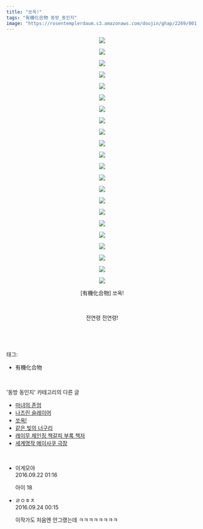 ```yaml
---
title: "쏘옥!"
tags: "有機化合物 동방_동인지"
image: "https://rosentemplerdaum.s3.amazonaws.com/doujin/ghap/2269/001.jpg"
---
```

<div class="article">
<p style="text-align: center; clear: none; float: none;"><img src="{{ site.imgserver10 }}/ghap/2269/001.jpg"/></p>
<p style="text-align: center; clear: none; float: none;"><img src="{{ site.imgserver10 }}/ghap/2269/002.jpg"/></p>
<p style="text-align: center; clear: none; float: none;"><img src="{{ site.imgserver10 }}/ghap/2269/003.jpg"/></p>
<p style="text-align: center; clear: none; float: none;"><img src="{{ site.imgserver10 }}/ghap/2269/004.jpg"/></p>
<p style="text-align: center; clear: none; float: none;"><img src="{{ site.imgserver10 }}/ghap/2269/005.jpg"/></p>
<p style="text-align: center; clear: none; float: none;"><img src="{{ site.imgserver10 }}/ghap/2269/006.jpg"/></p>
<p style="text-align: center; clear: none; float: none;"><img src="{{ site.imgserver10 }}/ghap/2269/007.jpg"/></p>
<p style="text-align: center; clear: none; float: none;"><img src="{{ site.imgserver10 }}/ghap/2269/008.jpg"/></p>
<p style="text-align: center; clear: none; float: none;"><img src="{{ site.imgserver10 }}/ghap/2269/009.jpg"/></p>
<p style="text-align: center; clear: none; float: none;"><img src="{{ site.imgserver10 }}/ghap/2269/010.jpg"/></p>
<p style="text-align: center; clear: none; float: none;"><img src="{{ site.imgserver10 }}/ghap/2269/011.jpg"/></p>
<p style="text-align: center; clear: none; float: none;"><img src="{{ site.imgserver10 }}/ghap/2269/012.jpg"/></p>
<p style="text-align: center; clear: none; float: none;"><img src="{{ site.imgserver10 }}/ghap/2269/013.jpg"/></p>
<p style="text-align: center; clear: none; float: none;"><img src="{{ site.imgserver10 }}/ghap/2269/014.jpg"/></p>
<p style="text-align: center; clear: none; float: none;"><img src="{{ site.imgserver10 }}/ghap/2269/015.jpg"/></p>
<p style="text-align: center; clear: none; float: none;"><img src="{{ site.imgserver10 }}/ghap/2269/016.jpg"/></p>
<p style="text-align: center; clear: none; float: none;"><img src="{{ site.imgserver10 }}/ghap/2269/017.jpg"/></p>
<p style="text-align: center; clear: none; float: none;"><img src="{{ site.imgserver10 }}/ghap/2269/018.jpg"/></p>
<p style="text-align: center; clear: none; float: none;"><img src="{{ site.imgserver10 }}/ghap/2269/019.jpg"/></p>
<p style="text-align: center; clear: none; float: none;"><img src="{{ site.imgserver10 }}/ghap/2269/020.jpg"/></p>
<p style="text-align: center; clear: none; float: none;"><img src="{{ site.imgserver10 }}/ghap/2269/021.jpg"/></p>
<p style="text-align: center; clear: none; float: none;"><img src="{{ site.imgserver10 }}/ghap/2269/022.jpg"/></p>
<p style="text-align: center; clear: none; float: none;">[有機化合物] 쏘옥!</p>
<p style="text-align: center; clear: none; float: none;"><br/></p>
<p style="text-align: center; clear: none; float: none;">전연령 전연령!</p>
<p><br/></p>
</div><br/>
<div class="tagTrail">
<p>태그: </p>
<ul>
<li>有機化合物</li>
</ul>
</div><br/>
<div class="another">
<p>'동방 동인지' 카테고리의 다른 글</p>
<ul>
<li><a href="/ghap_2273">마녀의 존엄</a></li>
<li><a href="/ghap_2271">나즈린 슬레이어</a></li>
<li><a href="/ghap_2269">쏘옥!</a></li>
<li><a href="/ghap_2268">같은 빚의 너구리</a></li>
<li><a href="/ghap_2267">레이무 체인징 책갈피 부록 책자</a></li>
<li><a href="/ghap_2266">세계명작 메이사쿠 극장</a></li>
</ul>
</div><br/>
<div class="cb_module cb_fluid">
<div class="cb_wrt cb_profile">
<div class="comment">
<ul>
<li class="cb_thumb_off" id="comment14810837">
<div class="cb_comment_area">
<div class="cb_info_area">
<div class="cb_section">
<span class="cb_nick_name">이게모야</span>
</div>
<div class="cb_section">
<span class="cb_date">2016.09.22 01:16 </span>
</div>
</div>
<div class="cb_dsc_comment">
<p class="cb_dsc">
											아이 18
										</p>
</div>
</div></li>
<li class="cb_thumb_off" id="comment14812440">
<div class="cb_comment_area">
<div class="cb_info_area">
<div class="cb_section">
<span class="cb_nick_name">ㄹㅇㅎㅈ</span>
</div>
<div class="cb_section">
<span class="cb_date">2016.09.24 00:15 </span>
</div>
</div>
<div class="cb_dsc_comment">
<p class="cb_dsc">
											이작가도 처음엔 안그랬는데 ㅋㅋㅋㅋㅋㅋㅋㅋ
										</p>
</div>
</div></li>
</ul>
</div>
</div><!-- commentList close -->
</div><br/>
